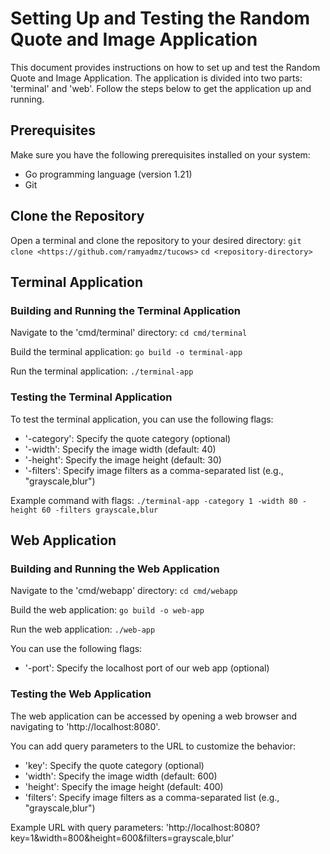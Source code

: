 # Setting Up and Testing the Random Quote and Image Application

This document provides instructions on how to set up and test the Random Quote and Image Application. The application is divided into two parts: 'terminal' and 'web'. Follow the steps below to get the application up and running.

## Prerequisites

Make sure you have the following prerequisites installed on your system:
- Go programming language (version 1.21)
- Git

## Clone the Repository

Open a terminal and clone the repository to your desired directory:
`git clone <https://github.com/ramyadmz/tucows>`
`cd <repository-directory>`

## Terminal Application

### Building and Running the Terminal Application

Navigate to the 'cmd/terminal' directory:
`cd cmd/terminal`

Build the terminal application:
`go build -o terminal-app`

Run the terminal application:
`./terminal-app`

### Testing the Terminal Application

To test the terminal application, you can use the following flags:
- '-category': Specify the quote category (optional)
- '-width': Specify the image width (default: 40)
- '-height': Specify the image height (default: 30)
- '-filters': Specify image filters as a comma-separated list (e.g., "grayscale,blur")

Example command with flags:
`./terminal-app -category 1 -width 80 -height 60 -filters grayscale,blur`

## Web Application

### Building and Running the Web Application

Navigate to the 'cmd/webapp' directory:
`cd cmd/webapp`

Build the web application:
`go build -o web-app`

Run the web application:
`./web-app`

You can use the following flags:
- '-port': Specify the localhost port of our web app (optional)

### Testing the Web Application

The web application can be accessed by opening a web browser and navigating to 'http://localhost:8080'.

You can add query parameters to the URL to customize the behavior:
- 'key': Specify the quote category (optional)
- 'width': Specify the image width (default: 600)
- 'height': Specify the image height (default: 400)
- 'filters': Specify image filters as a comma-separated list (e.g., "grayscale,blur")

Example URL with query parameters:
'http://localhost:8080?key=1&width=800&height=600&filters=grayscale,blur'